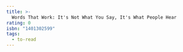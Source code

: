 ```yaml
---
title: >-
  Words That Work: It's Not What You Say, It's What People Hear
rating: 0
isbn: "1401302599"
tags:
  - to-read
---
```


